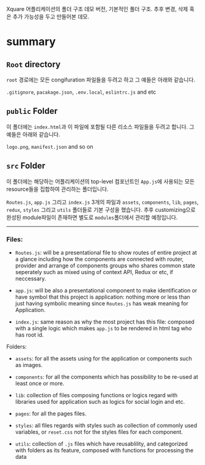 Xquare 어플리케이션의 폴더 구조 데모 버전, 기본적인 풀더 구조.
추후 변경, 삭제 혹은 추가 가능성을 두고 만들어본 데모.

# summary

## `Root` directory

`root` 경로에는 모든 congifuration 파일들을 두려고 하고 그 예들은 아래와 같습니다.

`.gitignore`, `pacakage.json`, `.env.local`, `eslintrc.js` and etc

## `public` Folder

이 폴더에는 `index.html`과 이 파일에 포함될 다른 리소스 파일들을 두려고 합니다. 그 예들은 아래와 같습니다.

`logo.png`, `manifest.json` and so on

## `src` Folder

이 폴더에는 해당하는 어플리케이션의 top-level 컴포넌트인 `App.js`에 사용되는 모든 resource들을 집합하여 관리하는 폴더입니다.

`Routes.js`, `app.js` 그리고 `index.js` 3개의 파일과
`assets`, `components`, `lib`, `pages`, `redux`, `styles` 그리고 `utils` 폴더들로 기본 구성을 했습니다.
추후 customizing으로 완성된 module파일이 존재하면 별도로 `modules`폴더에서 관리할 예정입니다.

---

### Files:

- `Routes.js`: will be a presentational file to show routes of entire project at a glance including how the components are connected with router, provider and arrange of components groups who shares common state seperately such as mixed using of context API, Redux or etc, if neccessary.

- `app.js`: will be also a presentational component to make identification or have symbol that this project is application: nothing more or less than just having symbolic meaning since `Routes.js` has weak meaning for Application.

- `index.js`: same reason as why the most project has this file: composed with a single logic which makes `app.js` to be rendered in html tag who has root id.

Folders:

- `assets`: for all the assets using for the application or components such as images.

- `components`: for all the components which has possibility to be re-used at least once or more.

- `lib`: collection of files composing functions or logics regard with libraries used for application such as logics for social login and etc.

- `pages`: for all the pages files.

- `styles`: all files regards with styles such as collection of commonly used variables, or `reset.css` not for the styles files for each component.

- `utils`: collection of `.js` files which have reusablility, and categorized with folders as its feature, composed with functions for processing the data
